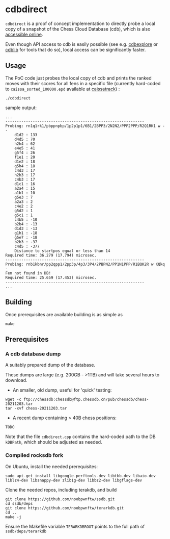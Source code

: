 # cdbdirect

`cdbdirect` is a proof of concept implementation to directly probe a local copy of a snapshot of the Chess Cloud Database (cdb),
which is also [accessible online](https://www.chessdb.cn/queryc_en/).

Even though API access to cdb is easily possible (see e.g. [cdbexplore](https://github.com/vondele/cdbexplore/) or [cdblib](https://github.com/robertnurnberg/cdblib/) for tools that do so), local access can be significantly faster.

## Usage

The PoC code just probes the local copy of cdb and prints the ranked moves with their scores for all fens
in a specific file (currently hard-coded to `caissa_sorted_100000.epd` available at [caissatrack](https://github.com/robertnurnberg/caissatrack)) :

```
./cdbdirect
```

sample output:

```
...
-------------------------------------------------------------
Probing: rn1q1rk1/pbppnpbp/1p2p1p1/6B1/2BPP3/2N2N2/PPP2PPP/R2Q1RK1 w - -
    d1d2 : 133
    d4d5 : 70
    h2h4 : 62
    e4e5 : 41
    g5f4 : 26
    f1e1 : 20
    d1e2 : 18
    g5h4 : 18
    c4d3 : 17
    h2h3 : 17
    c4b3 : 17
    d1c1 : 16
    a2a4 : 15
    a1b1 : 10
    g5e3 : 7
    a2a3 : 2
    c4e2 : 2
    g5d2 : 1
    g5c1 : 1
    c4b5 : -10
    b2b4 : -13
    d1d3 : -13
    g1h1 : -18
    g5e7 : -18
    b2b3 : -37
    c4d5 : -377
    Distance to startpos equal or less than 14
Required time: 36.279 (17.794) microsec.
-------------------------------------------------------------
Probing: rnb1kbnr/pp2qpp1/2pp3p/4p3/3P4/2PBPN2/PP1N1PPP/R1BQK2R w KQkq -
Fen not found in DB!
Required time: 25.659 (17.453) microsec.
-------------------------------------------------------------
...
```

## Building

Once prerequisites are available building is as simple as

```
make 
```

## Prerequisites

### A cdb database dump

A suitably prepared dump of the database. 

These dumps are large (e.g. 200GB - >1TB) and will take several hours to download.

* An smaller, old dump, useful for 'quick' testing:
```
wget -c ftp://chessdb:chessdb@ftp.chessdb.cn/pub/chessdb/chess-20211203.tar
tar -xvf chess-20211203.tar
```
* A recent dump containing > 40B chess positions:
```
TODO
```

Note that the file `cdbdirect.cpp` contains the hard-coded path to the DB `kDBPath`, which should be adjusted as needed.

### Compiled rocksdb fork

On Ubuntu, install the needed prerequisites:

```
sudo apt-get install libgoogle-perftools-dev libtbb-dev libaio-dev liblz4-dev libsnappy-dev zlib1g-dev libbz2-dev libgflags-dev
```

Clone the needed repos, including terakdb, and build

```
git clone https://github.com/noobpwnftw/ssdb.git
cd ssdb/deps
git clone https://github.com/noobpwnftw/terarkdb.git
cd ..
make -j
```

Ensure the Makefile variable `TERARKDBROOT` points to the full path of `ssdb/deps/terarkdb`


